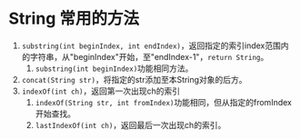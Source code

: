 # String 常用的方法
1. `substring(int beginIndex, int endIndex)`，返回指定的索引index范围内的字符串，从"beginIndex"开始，至"endIndex-1"，`return String`。
	1. `substring(int beginIndex)`功能相同方法。
2. `concat(String str)`，将指定的str添加至本String对象的后方。
3. `indexOf(int ch)`，返回第一次出现ch的索引
	1. `indexOf(String str, int fromIndex)`功能相同，但从指定的fromIndex开始查找。
	2. `lastIndexOf(int ch)`，返回最后一次出现ch的索引。